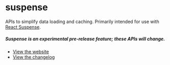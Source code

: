 # suspense

APIs to simplify data loading and caching. Primarily intended for use with [React Suspense](https://beta.reactjs.org/blog/2022/03/29/react-v18#suspense-in-data-frameworks).

#####  Suspense is an experimental pre-release feature; these APIs will change.

* [View the website](https://suspense-npm.vercel.app/)
* [View the changelog](https://github.com/bvaughn/suspense/blob/main/packages/suspense/CHANGELOG.md)
